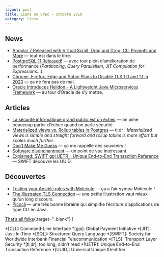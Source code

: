 ```yaml
---
layout: post
title: Liens en vrac - Octobre 2018
category: liens
---
```


## News

- [Angular 7 Released with Virtual Scroll, Drag and Drop, CLI Prompts and More](https://www.infoq.com/news/2018/11/angular-7/)
  — tout est dans le titre.
- [PostgreSQL 11 Released!](https://www.postgresql.org/about/news/1894/)
  — avec tout plein d’amélioration de performance (_Partitioning_, _Query Parallelism_, _JIT Compilation for
  Expressions_…).
- [Chrome, Firefox, Edge and Safari Plans to Disable TLS 1.0 and 1.1 in 2020](https://thehackernews.com/2018/10/web-browser-tls-support.html)
  — ça ne fera pas de mal.
- [Oracle Introduces Helidon - A Lightweight Java Microservices Framework](https://www.infoq.com/news/2018/10/oracle-introduces-helidon/)
  — au tour d’Oracle de s’y mettre.

## Articles

- [La sécurité informatique grand public est un échec](https://dascritch.net/post/2018/10/08/La-s%C3%A9curit%C3%A9-informatique-grand-public-est-un-%C3%A9chec)
  — on aime beaucoup parler d’échec quand on parle sécurité.
- [Materialized views vs. Rollup tables in Postgres](https://www.citusdata.com/blog/2018/10/31/materialized-views-vs-rollup-tables/)
  — tl;dr : _Materialized views is simple and straight forward and rollup tables is more effort but scales much further_
  .
- [Don’t Make Me Guess](https://www.yegor256.com/2018/10/16/dont-make-me-guess.html)
  — ça me rappelle des souvenirs !
- [Software disenchantment](https://tonsky.me/blog/disenchantment/)
  — un point de vue intéressant.
- [Explained: SWIFT gpi UETR – Unique End-to-End Transaction Reference](https://www.sepaforcorporates.com/swift-for-corporates/explained-swift-gpi-uetr-unique-end-to-end-transaction-reference/)
  — SWIFT découvre les UUID.

## Découvertes

- [Testing your Ansible roles with Molecule](https://www.jeffgeerling.com/blog/2018/testing-your-ansible-roles-molecule)
  — ça a l’air sympa Molecule !
- [The Illustrated TLS Connection](https://tls.ulfheim.net/)
  — une petite illustration vaut mieux qu’un long discours.
- [Picocli](https://github.com/remkop/picocli)
  — une très bonne librairie qui simplifie l’écriture d’applications de type CLI en Java.

[That’s all folks](https://www.youtube.com/watch?v=1QwjFmnCMKA "Brisa Roché - The Drum"){:target="_blank"} !

<!-- prettier-ignore-start -->
*[CLI]: Command-Line Interface
*[gpi]: Global Payment Initiative
*[JIT]: Just-In-Time
*[SQL]: Structured Query Language
*[SWIFT]: Society for Worldwide Interbank Financial Telecommunication
*[TLS]: Transport Layer Security
*[tl;dr]: too long; didn’t read
*[UETR]: Unique End-to-End Transaction Reference
*[UUID]: Universal Unique IDentifier
<!-- prettier-ignore-end -->

